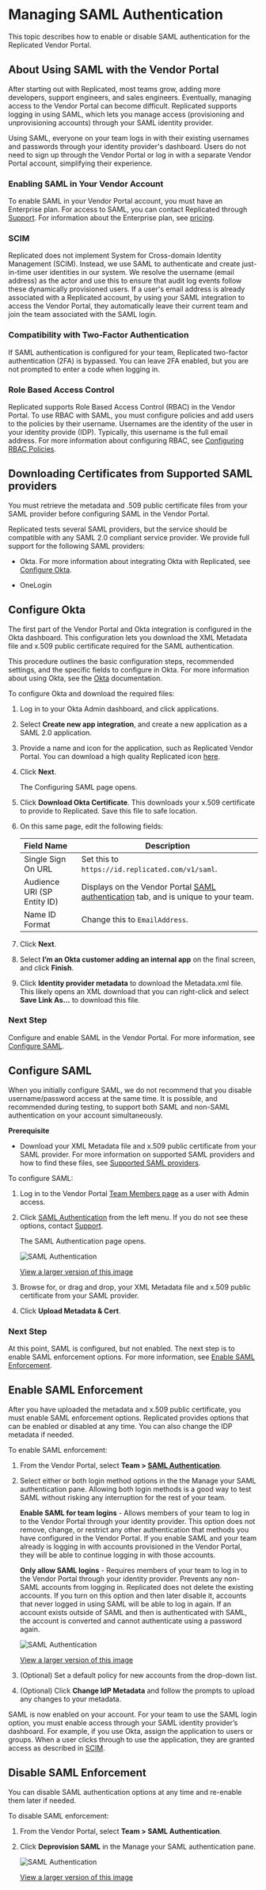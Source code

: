 # Managing SAML Authentication

This topic describes how to enable or disable SAML authentication for the Replicated Vendor Portal.

## About Using SAML with the Vendor Portal

After starting out with Replicated, most teams grow, adding more developers, support engineers, and sales engineers. Eventually, managing access to the Vendor Portal can become difficult. Replicated supports logging in using SAML, which lets you manage access (provisioning and unprovisioning accounts) through your SAML identity provider.

Using SAML, everyone on your team logs in with their existing usernames and passwords through your identity provider's dashboard. Users do not need to sign up through the Vendor Portal or log in with a separate Vendor Portal account, simplifying their experience.

### Enabling SAML in Your Vendor Account

To enable SAML in your Vendor Portal account, you must have an Enterprise plan. For access to SAML, you can contact Replicated through [Support](https://vendor.replicated.com/support). For information about the Enterprise plan, see [pricing](https://www.replicated.com/pricing/).

### SCIM

Replicated does not implement System for Cross-domain Identity Management (SCIM). Instead, we use SAML to authenticate and create just-in-time user identities in our system. We resolve the username (email address) as the actor and use this to ensure that audit log events follow these dynamically provisioned users. If a user's email address is already associated with a Replicated account, by using your SAML integration to access the Vendor Portal, they automatically leave their current team and join the team associated with the SAML login.

### Compatibility with Two-Factor Authentication

If SAML authentication is configured for your team, Replicated two-factor authentication (2FA) is bypassed. You can leave 2FA enabled, but you are not prompted to enter a code when logging in.

### Role Based Access Control

Replicated supports Role Based Access Control (RBAC) in the Vendor Portal. To use RBAC with SAML, you must configure policies and add users to the policies by their username. Usernames are the identity of the user in your identity provide (IDP). Typically, this username is the full email address. For more information about configuring RBAC, see [Configuring RBAC Policies](team-management-rbac-configuring).

## Downloading Certificates from Supported SAML providers

You must retrieve the metadata and .509 public certificate files from your SAML provider before configuring SAML in the Vendor Portal.

Replicated tests several SAML providers, but the service should be compatible with any SAML 2.0 compliant service provider. We provide full support for the following SAML providers:

* Okta. For more information about integrating Okta with Replicated, see [Configure Okta](#configure-okta).

* OneLogin


## Configure Okta

The first part of the Vendor Portal and Okta integration is configured in the Okta dashboard. This configuration lets you download the XML Metadata file and x.509 public certificate required for the SAML authentication.

This procedure outlines the basic configuration steps, recommended settings, and the specific fields to configure in Okta. For more information about using Okta, see the [Okta](https://help.okta.com/en/prod/Content/index.htm) documentation.

To configure Okta and download the required files:

1. Log in to your Okta Admin dashboard, and click applications.

1. Select **Create new app integration**, and create a new application as a SAML 2.0 application.

1. Provide a name and icon for the application, such as Replicated Vendor Portal. You can download a high quality Replicated icon [here](https://help.replicated.com/images/guides/vendor-portal-saml/replicated-application-icon.png).

1. Click **Next**.

   The Configuring SAML page opens.

1. Click **Download Okta Certificate**. This downloads your x.509 certificate to provide to Replicated. Save this file to safe location.

1. On this same page, edit the following fields:

    | Field Name              | Description                                                                                     |
    | :---------------------- | ----------------------------------------------------------------------------------------------- |
    | Single Sign On URL      | Set this to `https://id.replicated.com/v1/saml`.                                                  |
    | Audience URI (SP Entity ID) | Displays on the Vendor Portal [SAML authentication](https://vendor.replicated.com/team/saml-authentication) tab, and is unique to your team. |
    | Name ID Format          | Change this to `EmailAddress`.                                                                  |

1. Click **Next**.

1. Select **I’m an Okta customer adding an internal app** on the final screen, and click **Finish**.

1. Click **Identity provider metadata** to download the Metadata.xml file. This likely opens an XML download that you can right-click and select **Save Link As…** to download this file.

### Next Step

Configure and enable SAML in the Vendor Portal. For more information, see [Configure SAML](#configure-saml).

## Configure SAML

When you initially configure SAML, we do not recommend that you disable username/password access at the same time. It is possible, and recommended during testing, to support both SAML and non-SAML authentication on your account simultaneously.

**Prerequisite**

- Download your XML Metadata file and x.509 public certificate from your SAML provider. For more information on supported SAML providers and how to find these files, see [Supported SAML providers](#downloading-certificates-from-supported-saml-providers).

To configure SAML:

1. Log in to the Vendor Portal [Team Members page](https://vendor.replicated.com/team/members) as a user with Admin access.
1. Click [SAML Authentication](https://vendor.replicated.com/team/saml-authentication) from the left menu. If you do not see these options, contact [Support](https://vendor.replicated.com/support).

   The SAML Authentication page opens.

   ![SAML Authentication](/images/team-mgmt-saml-authentication.png)

   [View a larger version of this image](/images/team-mgmt-saml-authentication.png)

1. Browse for, or drag and drop, your XML Metadata file and x.509 public certificate from your SAML provider.

1. Click **Upload Metadata & Cert**.

### Next Step

At this point, SAML is configured, but not enabled. The next step is to enable SAML enforcement options. For more information, see [Enable SAML Enforcement](#enable-saml-enforcement).

## Enable SAML Enforcement

After you have uploaded the metadata and x.509 public certificate, you must enable SAML enforcement options. Replicated provides options that can be enabled or disabled at any time. You can also change the IDP metadata if needed.

To enable SAML enforcement:

1. From the Vendor Portal, select **Team > [SAML Authentication](https://vendor.replicated.com/team/saml-authentication)**.

1. Select either or both login method options in the the Manage your SAML authentication pane. Allowing both login methods is a good way to test SAML without risking any interruption for the rest of your team.

   **Enable SAML for team logins** - Allows members of your team to log in to the Vendor Portal through your identity provider. This option does not remove, change, or restrict any other authentication that methods you have configured in the Vendor Portal. If you enable SAML and your team already is logging in with accounts provisioned in the Vendor Portal, they will be able to continue logging in with those accounts.

   **Only allow SAML logins** - Requires members of your team to log in to the Vendor Portal through your identity provider. Prevents any non-SAML accounts from logging in. Replicated does not delete the existing accounts. If you turn on this option and then later disable it, accounts that never logged in using SAML will be able to log in again. If an account exists outside of SAML and then is authenticated with SAML, the account is converted and cannot authenticate using a password again.

   ![SAML Authentication](/images/team-mgmt-saml-manage-auth.png)

   [View a larger version of this image](/images/team-mgmt-saml-manage-auth.png)

1. (Optional) Set a default policy for new accounts from the drop-down list.
1. (Optional) Click **Change IdP Metadata** and follow the prompts to upload any changes to your metadata.

SAML is now enabled on your account. For your team to use the SAML login option, you must enable access through your SAML identity provider’s dashboard. For example, if you use Okta, assign the application to users or groups. When a user clicks through to use the application, they are granted access as described in [SCIM](#scim).

## Disable SAML Enforcement

You can disable SAML authentication options at any time and re-enable them later if needed.

To disable SAML enforcement:

1. From the Vendor Portal, select **Team > SAML Authentication**.

1. Click **Deprovision SAML** in the Manage your SAML authentication pane.

   ![SAML Authentication](/images/team-mgmt-saml-manage-auth.png)

   [View a larger version of this image](/images/team-mgmt-saml-manage-auth.png)
